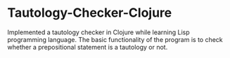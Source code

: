 # Tautology-Checker-Clojure
Implemented a tautology checker in Clojure while learning Lisp programming language. The basic functionality of the program is to check whether a prepositional statement is a tautology or not.

